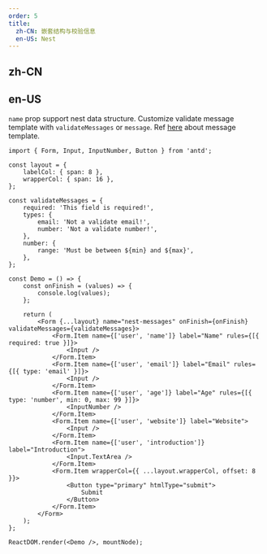```yaml
---
order: 5
title:
  zh-CN: 嵌套结构与校验信息
  en-US: Nest
---
```


## zh-CN

## en-US

`name` prop support nest data structure. Customize validate message template with `validateMessages` or `message`. Ref [here](https://github.com/react-component/field-form/blob/master/src/utils/messages.ts) about message template.

```tsx
import { Form, Input, InputNumber, Button } from 'antd';

const layout = {
	labelCol: { span: 8 },
	wrapperCol: { span: 16 },
};

const validateMessages = {
	required: 'This field is required!',
	types: {
		email: 'Not a validate email!',
		number: 'Not a validate number!',
	},
	number: {
		range: 'Must be between ${min} and ${max}',
	},
};

const Demo = () => {
	const onFinish = (values) => {
		console.log(values);
	};

	return (
		<Form {...layout} name="nest-messages" onFinish={onFinish} validateMessages={validateMessages}>
			<Form.Item name={['user', 'name']} label="Name" rules={[{ required: true }]}>
				<Input />
			</Form.Item>
			<Form.Item name={['user', 'email']} label="Email" rules={[{ type: 'email' }]}>
				<Input />
			</Form.Item>
			<Form.Item name={['user', 'age']} label="Age" rules={[{ type: 'number', min: 0, max: 99 }]}>
				<InputNumber />
			</Form.Item>
			<Form.Item name={['user', 'website']} label="Website">
				<Input />
			</Form.Item>
			<Form.Item name={['user', 'introduction']} label="Introduction">
				<Input.TextArea />
			</Form.Item>
			<Form.Item wrapperCol={{ ...layout.wrapperCol, offset: 8 }}>
				<Button type="primary" htmlType="submit">
					Submit
				</Button>
			</Form.Item>
		</Form>
	);
};

ReactDOM.render(<Demo />, mountNode);
```
